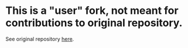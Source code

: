 [original-url]: https://github.com/salomonelli/best-resume-ever

# This is a "user" fork, not meant for contributions to original repository.

See original repository [here][original-url].
